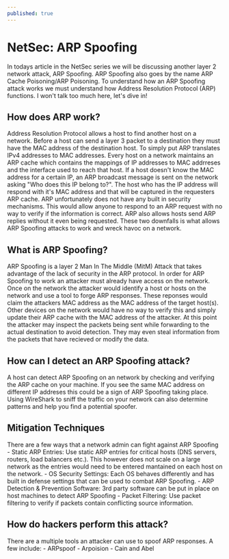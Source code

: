 ```yaml
---
published: true
---
```

# **NetSec: ARP Spoofing**

In todays article in the NetSec series we will be discussing another layer 2 network attack, ARP Spoofing. ARP Spoofing also goes by the name ARP Cache Poisoning/ARP Poisoning. To understand how an ARP Spoofing attack works we must understand how Address Resolution Protocol (ARP) functions. I won't talk too much here, let's dive in!

## How does ARP work?

Address Resolution Protocol allows a host to find another host on a network. Before a host can send a layer 3 packet to a destination they must have the MAC address of the destination host. To simply put ARP translates IPv4 addresses to MAC addresses. Every host on a network maintains an ARP cache which contains the mappings of IP addresses to MAC addrreses and the interface used to reach that host. If a host doesn't know the MAC address for a certain IP, an ARP broadcast message is sent on the network asking "Who does this IP belong to?". The host who has the IP address will respond with it's MAC address and that will be captured in the requesters ARP cache. ARP unfortunately does not have any built in security mechanisms. This would allow anyone to respond to an ARP request with no way to verify if the information is correct. ARP also allows hosts send ARP replies without it even being requested. These two downfalls is what allows ARP Spoofing attacks to work and wreck havoc on a network.

## What is ARP Spoofing?

ARP Spoofing is a layer 2 Man In The Middle (MitM) Attack that takes advantage of the lack of security in the ARP protocol. In order for ARP Spoofing to work an attacker must already have access on the network. Once on the network the attacker would identify a host or hosts on the network and use a tool to forge ARP responses. These reponses would claim the attackers MAC address as the MAC address of the target host(s). Other devices on the network would have no way to verify this and simply update their ARP cache with the MAC address of the attacker. At this point the attacker may inspect the packets being sent while forwarding to the actual destination to avoid detection. They may even steal information from the packets that have recieved or modify the data.

## How can I detect an ARP Spoofing attack?

A host can detect ARP Spoofing on an network by checking and verifying the ARP cache on your machine. If you see the same MAC address on different IP addreses this could be a sign of ARP Spoofing taking place. Using WireShark to sniff the traffic on your network can also determine patterns and help you find a potential spoofer.

## Mitigation Techniques

There are a few ways that a network admin can fight against ARP Spoofing
    - Static ARP Entries: Use static ARP entries for critical hosts (DNS servers, routers, load balancers etc.). This however does not scale on a large network as the entries would need to be entered mantained on each host on the network.
    - OS Security Settings: Each OS behaves differently and has built in defense settings that can be used to combat ARP Spoofing.
    - ARP Detection & Prevention Software: 3rd party software can be put in place on host machines to detect ARP Spoofing
    - Packet Filtering: Use packet filtering to verify if packets contain conflicting source information.

## How do hackers perform this attack?

There are a multiple tools an attacker can use to spoof ARP responses. A few include:
    - ARPspoof
    - Arpoision
    - Cain and Abel
